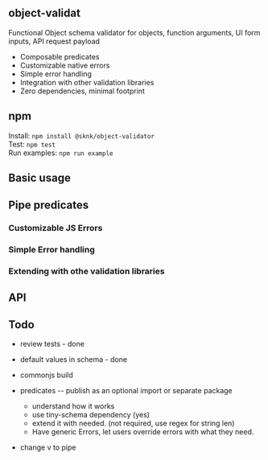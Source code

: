 ## object-validat
Functional Object schema validator for objects, function arguments, UI form inputs, API request payload
- Composable predicates
- Customizable native errors
- Simple error handling 
- Integration with other validation libraries
-  Zero dependencies, minimal footprint 

## npm
Install: `npm install @sknk/object-validator`  
Test: `npm test`  
Run examples: `npm run example`  


## Basic usage



## Pipe predicates


### Customizable JS Errors



### Simple Error handling

### Extending with othe validation libraries




## API 



## Todo
- review tests  - done
- default values in schema - done
- commonjs build
- predicates -- publish as an optional import or  separate package 
  - understand how it works
  - use tiny-schema dependency (yes) 
  - extend it with needed. (not required, use regex for string len)
  - Have generic Errors, let users override errors with what they need.

- change v to pipe
